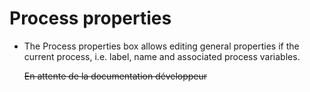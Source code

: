 <!--
parent:
    title: Process_Authoring
author:
    - 'Jérôme Bogaerts'
created_at: '2012-03-29 16:12:08'
updated_at: '2013-03-13 14:32:09'
tags:
    - 'Process Authoring'
-->

Process properties
==================

-   The Process properties box allows editing general properties if the current process, i.e. label, name and associated process variables.<br/>

    ~~En attente de la documentation développeur~~

